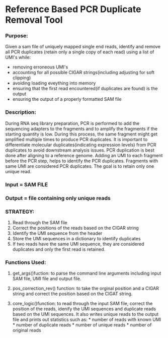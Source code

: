  #                         **Reference Based PCR Duplicate Removal Tool** 
                     
 ### Purpose: 
 Given a sam file of uniquely mapped single end reads, identify and remove all PCR duplicates (retain only a single copy of each read) using a list of UMI's while: 
 - removing erroneous UMI's 
 - accounting for all possible CIGAR strings(including adjusting for soft clipping) 
 - avoiding loading eveything into memory 
 - ensuring that the first read encountered(if duplicates are found) is the output
 - ensuring the output of a properly formatted SAM file 

### Description: 
During RNA seq library preparation, PCR is performed to add the sequencing adapters to the fragments and to amplify the fragments if the starting quantity is low. During this process, the same fragment might get amplified multiple times to produce PCR duplicates. It is important to differentiate molecular duplicates(indicating expression levels) from PCR duplicates to avoid downstream analysis issues. PCR duplication is best done after aligning to a reference genome. Adding an UMI to each fragment before the PCR step, helps to identify the PCR duplicates. Fragments with same UMI are considered PCR duplicates. The goal is to retain only one unique read. 

### Input = SAM FILE 
### Output = file containing only unique reads

### STRATEGY: 

1. Read through the SAM file
2. Correct the positions of the reads based on the CIGAR string 
3. Identify the UMI sequence from the header
4. Store the UMI sequences in a dictionary to identify duplicates 
5. If two reads have the same UMI sequence, they are considered duplicates and only the first read is retained. 


### Functions Used: 

1. get_args()fuction: to parse the command line arguments including input SAM file, UMI file and output file. 

2. pos_correction_rev() function: to take the orginal position and a CIGAR string and correct the position based on the CIGAT string. 

3. core_logic()function: to read through the input SAM file, correct the position of the reads, idenify the UMI sequences and duplicate reads based on the UMI sequences. It also writes unique reads to the output file and prints out statistics such as: 
        * number of reads with known UMI
        * number of duplicate reads 
        * number of unique reads
        * number of original reads 


 
 


    




 

